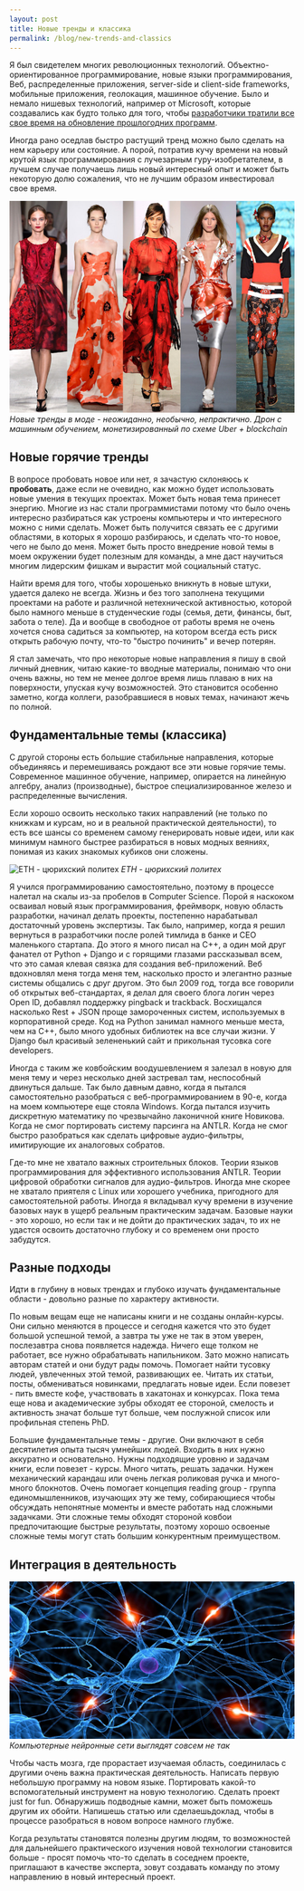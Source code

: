 ```yaml
---
layout: post
title: Новые тренды и классика
permalink: /blog/new-trends-and-classics
---
```

Я был свидетелем многих революционных технологий. Объектно-ориентированное программирование, новые языки программирования, Веб, распределенные приложения, server-side и client-side frameworks, мобильные приложения, геолокация, машинное обучение. Было и немало нишевых технологий, например от Microsoft, которые создавались как будто только для того, чтобы [разработчики тратили все свое время на обновление прошлогодних программ](https://www.joelonsoftware.com/2002/01/06/fire-and-motion/).

Иногда рано оседлав быстро растущий тренд можно было сделать на нем карьеру или состояние. А порой, потратив кучу времени на новый крутой язык программирования с лучезарным гуру-изобретателем, в лучшем случае получаешь лишь новый интересный опыт и может быть некоторую долю сожаления, что не лучшим образом инвестировал свое время.

![Новые тренды в моде - неожиданно, необычно, непрактично](/img/new_trends.jpg)
*Новые тренды в моде - неожиданно, необычно, непрактично. Дрон с машинным обучением, монетизированный по схеме Uber + blockchain*
<!--more-->

## Новые горячие тренды

В вопросе пробовать новое или нет, я зачастую склоняюсь к **пробовать**, даже если не очевидно, как можно будет использовать новые умения в текущих проектах. Может быть новая тема принесет энергию. Многие из нас стали программистами потому что было очень интересно разбираться как устроены компьютеры и что интересного можно с ними сделать. Может быть получится связать ее с другими областями, в которых я хорошо разбираюсь, и сделать что-то новое, чего не было до меня. Может быть просто внедрение новой темы в моем окружении будет полезным для команды, а мне даст научиться многим лидерским фишкам и вырастит мой социальный статус.

Найти время для того, чтобы хорошенько вникнуть в новые штуки, удается далеко не всегда. Жизнь и без того заполнена текущими проектами на работе и различной нетехнической активностью, которой было намного меньше в студенческие годы (семья, дети, финансы, быт, забота о теле). Да и вообще в свободное от работы время не очень хочется снова садиться за компьютер, на котором всегда есть риск открыть рабочую почту, что-то "быстро починить" и вечер потерян.

Я стал замечать, что про некоторые новые направления я пишу в свой личный дневник, читаю какие-то вводные материалы, понимаю что они очень важны, но тем не менее долгое время лишь плаваю в них на поверхности, упуская кучу возможностей. Это становится особенно заметно, когда коллеги, разобравшиеся в новых темах, начинают жечь по полной.

## Фундаментальные темы (классика)

С другой стороны есть большие стабильные направления, которые объединяясь и перемешиваясь рождают все эти новые горячие темы. Современное машинное обучение, например, опирается на линейную алгебру, анализ (производные), быстрое специализированное железо и распределенные вычисления.

Если хорошо освоить несколько таких направлений (не только по книжкам и курсам, но и в реальной практической деятельности), то есть все шансы со временем самому генерировать новые идеи, или как минимум намного быстрее разбираться в новых модных веяниях, понимая из каких знакомых кубиков они сложены.

![ETH - цюрихский политех](/img/eth.png)
*ETH - цюрихский политех*

Я учился программированию самостоятельно, поэтому в процессе налетал на скалы из-за пробелов в Computer Science. Порой я наскоком осваивал новый язык программирования, фреймворк, новую область разработки, начинал делать проекты, постепенно нарабатывал достаточный уровень экспертизы. Так было, например, когда я решил вернуться в разработчики после ролей тимлида в банке и CEO маленького стартапа. До этого я много писал на С++, а один мой друг фанател от Python + Django и с горящими глазами рассказывал всем, что это самая клевая связка для создания веб-приложений. Веб вдохновлял меня тогда меня тем, насколько просто и элегантно разные системы общались с друг другом. Это был 2009 год, тогда все говорили об открытых веб-стандартах, я делал для своего блога логин через Open ID, добавлял поддержку pingback и trackback. Восхищался насколько Rest + JSON проще замороченных систем, используемых в корпоративной среде. Код на Python занимал намного меньше места, чем на C++, было много удобных библиотек на все случаи жизни. У Django был красивый зелененький сайт и прикольная тусовка core developers.

Иногда с таким же ковбойским воодушевлением я залезал в новую для меня тему и через несколько дней застревал там, неспособный двинуться дальше. Так было давным давно, когда я пытался самостоятельно разобраться с веб-программированием в 90-е, когда на моем компьютере еще стояла Windows. Когда пытался изучить дискретную математику по чрезвычайно лаконичной книге Новикова. Когда не смог портировать систему парсинга на ANTLR. Когда не смог быстро разобраться как сделать цифровые аудио-фильтры, имитирующие их аналоговых собратов.

Где-то мне не хватало важных строительных блоков. Теории языков программирования для эффективного использования ANTLR. Теории цифровой обработки сигналов для аудио-фильтров. Иногда мне скорее не хватало приятеля с Linux или хорошего учебника, пригодного для самостоятельной работы. Иногда я вкладывал кучу времени в изучение базовых наук в ущерб реальным практическим задачам. Базовые науки - это хорошо, но если так и не дойти до практических задач, то их не удастся освоить достаточно глубоку и со временем они просто забудутся.

## Разные подходы

Идти в глубину в новых трендах и глубоко изучать фундаментальные области - довольно разные по характеру активности.

По новым вещам еще не написаны книги и не созданы онлайн-курсы. Они сильно меняются в процессе и сегодня кажется что это будет большой успешной темой, а завтра ты уже не так в этом уверен, послезавтра снова появляется надежда. Ничего еще толком не работает, все нужно обрабатывать напильником. Зато можно написать авторам статей и они будут рады помочь. Помогает найти тусовку людей, увлеченных этой темой, развивающих ее. Читать их статьи, посты, обмениваться новинками, предлагать новые идеи. Если повезет - пить вместе кофе, участвовать в хакатонах и конкурсах. Пока тема еще нова и академические зубры обходят ее стороной, смелость и активность значат больше тут больше, чем послужной список или профильная степень PhD.

Большие фундаментальные темы - другие. Они включают в себя десятилетия опыта тысяч умнейших людей. Входить в них нужно аккуратно и основательно. Нужны подходящие уровню и задачам книги, если повезет - курсы. Много читать, решать задачки. Нужен механический карандаш или очень легкая роликовая ручка и много-много блокнотов. Очень помогает концепция reading group - группа единомышленников, изучающих эту же тему, собирающиеся чтобы обсуждать непонятные моменты и вместе работать над сложными задачками. Эти сложные темы обходят стороной ковбои предпочитающие быстрые результаты, поэтому хорошо освоеные сложные темы могут стать большим конкурентным преимуществом.

## Интеграция в деятельность

![Компьютерные нейронные сети выглядят совсем не так](/img/neural-net-head.jpg)
*Компьютерные нейронные сети выглядят совсем не так*

Чтобы часть мозга, где прорастает изучаемая область, соединилась с другими очень важна практическая деятельность. Написать первую небольшую программу на новом языке. Портировать какой-то вспомогательный инструмент на новую технологию. Сделать проект just for fun. Обнаружишь подводные камни, может быть поможешь другим их обойти. Напишешь статью или сделаешьдоклад, чтобы в процессе разобраться в новом вопросе намного глубже.

Когда результаты становятся полезны другим людям, то возможностей для дальнейшего практического изучения новой технологии становится больше - просят помочь что-то сделать в соседнем проекте, приглашают в качестве эксперта, зовут создавать команду по этому направлению в новый интересный проект.